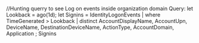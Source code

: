 //Hunting querry to see Log on events inside organization domain
Query:
let Lookback = ago(1d);
let Signins = 
IdentityLogonEvents
| where TimeGenerated > Lookback
| distinct AccountDisplayName, AccountUpn, DeviceName, DestinationDeviceName, ActionType, AccountDomain, Application
;
Signins 
